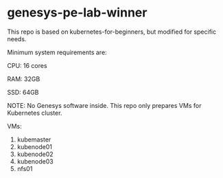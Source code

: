 # genesys-pe-lab-winner

This repo is based on kubernetes-for-beginners, but modified for specific needs.


Minimum system requirements are:

CPU: 16 cores

RAM: 32GB

SSD: 64GB

NOTE: No Genesys software inside. This repo only prepares VMs for Kubernetes cluster.

VMs:
  1. kubemaster
  2. kubenode01
  3. kubenode02
  4. kubenode03
  5. nfs01



